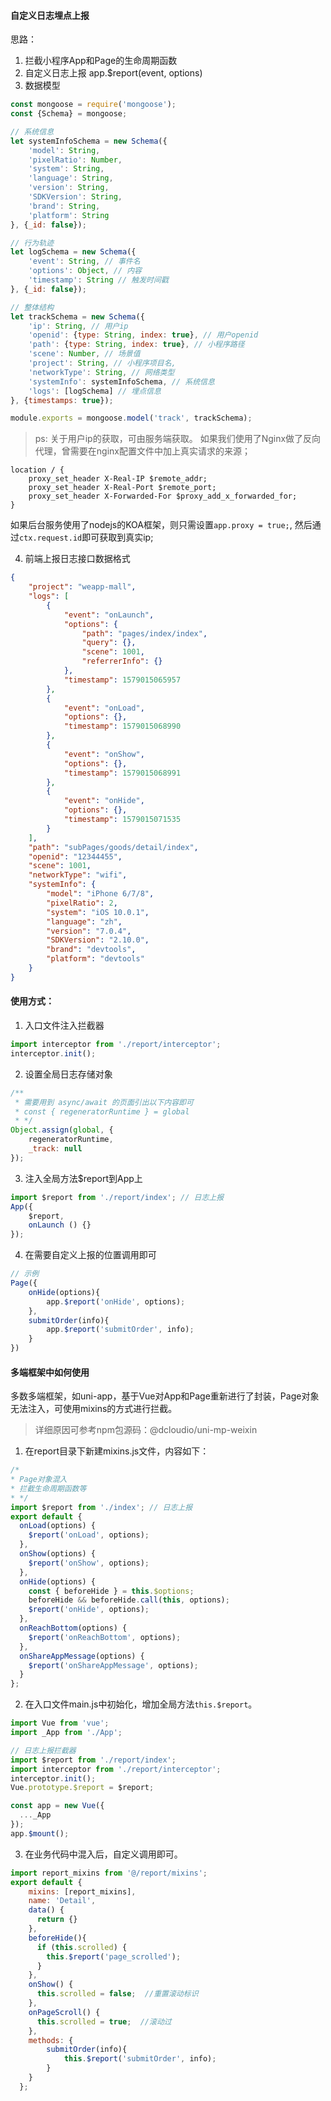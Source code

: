 #### 自定义日志埋点上报

思路：
1. 拦截小程序App和Page的生命周期函数
2. 自定义日志上报 app.$report(event, options)
3. 数据模型
```javascript
const mongoose = require('mongoose');
const {Schema} = mongoose;

// 系统信息
let systemInfoSchema = new Schema({
    'model': String,
    'pixelRatio': Number,
    'system': String,
    'language': String,
    'version': String,
    'SDKVersion': String,
    'brand': String,
    'platform': String
}, {_id: false});

// 行为轨迹
let logSchema = new Schema({
    'event': String, // 事件名
    'options': Object, // 内容
    'timestamp': String // 触发时间戳
}, {_id: false});

// 整体结构
let trackSchema = new Schema({
    'ip': String, // 用户ip
    'openid': {type: String, index: true}, // 用户openid
    'path': {type: String, index: true}, // 小程序路径
    'scene': Number, // 场景值
    'project': String, // 小程序项目名,
    'networkType': String, // 网络类型
    'systemInfo': systemInfoSchema, // 系统信息
    'logs': [logSchema] // 埋点信息
}, {timestamps: true});

module.exports = mongoose.model('track', trackSchema);
```
> ps: 关于用户ip的获取，可由服务端获取。
如果我们使用了Nginx做了反向代理，曾需要在nginx配置文件中加上真实请求的来源；
```
location / {
    proxy_set_header X-Real-IP $remote_addr;
    proxy_set_header X-Real-Port $remote_port;
    proxy_set_header X-Forwarded-For $proxy_add_x_forwarded_for;
}
```
如果后台服务使用了nodejs的KOA框架，则只需设置`app.proxy = true;`,
然后通过`ctx.request.id`即可获取到真实ip;

4. 前端上报日志接口数据格式
```json
{
    "project": "weapp-mall",
    "logs": [
        {
            "event": "onLaunch",
            "options": {
                "path": "pages/index/index",
                "query": {},
                "scene": 1001,
                "referrerInfo": {}
            },
            "timestamp": 1579015065957
        },
        {
            "event": "onLoad",
            "options": {},
            "timestamp": 1579015068990
        },
        {
            "event": "onShow",
            "options": {},
            "timestamp": 1579015068991
        },
        {
            "event": "onHide",
            "options": {},
            "timestamp": 1579015071535
        }
    ],
    "path": "subPages/goods/detail/index",
    "openid": "12344455",
    "scene": 1001,
    "networkType": "wifi",
    "systemInfo": {
        "model": "iPhone 6/7/8",
        "pixelRatio": 2,
        "system": "iOS 10.0.1",
        "language": "zh",
        "version": "7.0.4",
        "SDKVersion": "2.10.0",
        "brand": "devtools",
        "platform": "devtools"
    }
}
```

#### 使用方式：
1. 入口文件注入拦截器
```javascript
import interceptor from './report/interceptor';
interceptor.init();
```

2. 设置全局日志存储对象
```javascript
/**
 * 需要用到 async/await 的页面引出以下内容即可
 * const { regeneratorRuntime } = global
 * */
Object.assign(global, {
    regeneratorRuntime,
    _track: null
});

```

3. 注入全局方法$report到App上
```javascript
import $report from './report/index'; // 日志上报
App({
    $report,
    onLaunch () {}
});
```

4. 在需要自定义上报的位置调用即可
```javascript
// 示例
Page({
    onHide(options){
        app.$report('onHide', options);
    },
    submitOrder(info){
        app.$report('submitOrder', info);
    }
})
```

#### 多端框架中如何使用
多数多端框架，如uni-app，基于Vue对App和Page重新进行了封装，Page对象无法注入，可使用mixins的方式进行拦截。

> 详细原因可参考npm包源码：@dcloudio/uni-mp-weixin

1. 在report目录下新建mixins.js文件，内容如下：

```javascript
/*
* Page对象混入
* 拦截生命周期函数等
* */
import $report from './index'; // 日志上报
export default {
  onLoad(options) {
    $report('onLoad', options);
  },
  onShow(options) {
    $report('onShow', options);
  },
  onHide(options) {
    const { beforeHide } = this.$options;
    beforeHide && beforeHide.call(this, options);
    $report('onHide', options);
  },
  onReachBottom(options) {
    $report('onReachBottom', options);
  },
  onShareAppMessage(options) {
    $report('onShareAppMessage', options);
  }
};
```

2. 在入口文件main.js中初始化，增加全局方法`this.$report`。
```javascript
import Vue from 'vue';
import _App from './App';

// 日志上报拦截器
import $report from './report/index';
import interceptor from './report/interceptor';
interceptor.init();
Vue.prototype.$report = $report;

const app = new Vue({
  ..._App
});
app.$mount();
```

3. 在业务代码中混入后，自定义调用即可。
```javascript
import report_mixins from '@/report/mixins';
export default {
    mixins: [report_mixins],
    name: 'Detail',
    data() {
      return {}
    },
    beforeHide(){
      if (this.scrolled) {
        this.$report('page_scrolled');
      }
    },
    onShow() {
      this.scrolled = false;  //重置滚动标识
    },
    onPageScroll() {
      this.scrolled = true;  //滚动过
    },
    methods: {
        submitOrder(info){
            this.$report('submitOrder', info);
        }
    }
  };
```
